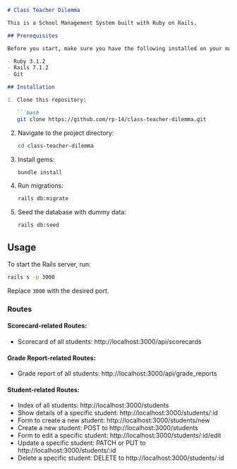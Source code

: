 

```markdown
# Class Teacher Dilemma

This is a School Management System built with Ruby on Rails.

## Prerequisites

Before you start, make sure you have the following installed on your machine:

- Ruby 3.1.2
- Rails 7.1.2
- Git

## Installation

1. Clone this repository:

   ```bash
   git clone https://github.com/rp-14/class-teacher-dilemma.git
   ```

2. Navigate to the project directory:

   ```bash
   cd class-teacher-dilemma
   ```

3. Install gems:

   ```bash
   bundle install
   ```

4. Run migrations:

   ```bash
   rails db:migrate
   ```

5. Seed the database with dummy data:

   ```bash
   rails db:seed
   ```

## Usage

To start the Rails server, run:

```bash
rails s -p 3000
```

Replace `3000` with the desired port.

### Routes



#### Scorecard-related Routes:

- Scorecard of all students: http://localhost:3000/api/scorecards

#### Grade Report-related Routes:

- Grade report of all students: http://localhost:3000/api/grade_reports

#### Student-related Routes:

- Index of all students: http://localhost:3000/students
- Show details of a specific student: http://localhost:3000/students/:id
- Form to create a new student: http://localhost:3000/students/new
- Create a new student: POST to http://localhost:3000/students
- Form to edit a specific student: http://localhost:3000/students/:id/edit
- Update a specific student: PATCH or PUT to http://localhost:3000/students/:id
- Delete a specific student: DELETE to http://localhost:3000/students/:id

```

